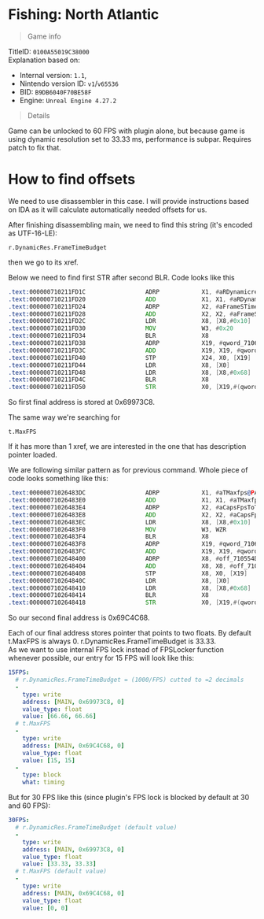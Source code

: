 # Fishing: North Atlantic

> Game info

TitleID: `0100A55019C38000`<br>
Explanation based on:
- Internal version: `1.1`, 
- Nintendo version ID: `v1`/`v65536`
- BID: `B9DB6040F70BE58F`
- Engine: `Unreal Engine 4.27.2`

> Details

Game can be unlocked to 60 FPS with plugin alone, but because game is using dynamic resolution set to 33.33 ms, performance is subpar. Requires patch to fix that.

# How to find offsets

We need to use disassembler in this case. I will provide instructions based on IDA as it will calculate automatically needed offsets for us.

After finishing disassembling main, we need to find this string (it's encoded as UTF-16-LE):
```
r.DynamicRes.FrameTimeBudget
```

then we go to its xref.

Below we need to find first STR after second BLR. Code looks like this
```asm
.text:000000710211FD1C                 ADRP            X1, #aRDynamicresFra@PAGE ; "r.DynamicRes.FrameTimeBudget"
.text:000000710211FD20                 ADD             X1, X1, #aRDynamicresFra@PAGEOFF ; "r.DynamicRes.FrameTimeBudget"
.text:000000710211FD24                 ADRP            X2, #aFrameSTimeBudg@PAGE ; "Frame's time budget in milliseconds."
.text:000000710211FD28                 ADD             X2, X2, #aFrameSTimeBudg@PAGEOFF ; "Frame's time budget in milliseconds."
.text:000000710211FD2C                 LDR             X8, [X8,#0x10]
.text:000000710211FD30                 MOV             W3, #0x20
.text:000000710211FD34                 BLR             X8
.text:000000710211FD38                 ADRP            X19, #qword_71069973B8@PAGE
.text:000000710211FD3C                 ADD             X19, X19, #qword_71069973B8@PAGEOFF
.text:000000710211FD40                 STP             X24, X0, [X19]
.text:000000710211FD44                 LDR             X8, [X0]
.text:000000710211FD48                 LDR             X8, [X8,#0x68]
.text:000000710211FD4C                 BLR             X8
.text:000000710211FD50                 STR             X0, [X19,#(qword_71069973C8 - 0x71069973B8)]
```

So first final address is stored at 0x69973C8.

The same way we're searching for 
```
t.MaxFPS
```
If it has more than 1 xref, we are interested in the one that has description pointer loaded.

We are following similar pattern as for previous command. Whole piece of code looks something like this:
```asm
.text:00000071026483DC                 ADRP            X1, #aTMaxfps@PAGE ; "t.MaxFPS"
.text:00000071026483E0                 ADD             X1, X1, #aTMaxfps@PAGEOFF ; "t.MaxFPS"
.text:00000071026483E4                 ADRP            X2, #aCapsFpsToTheGi@PAGE ; "Caps FPS to the given value.  Set to <="...
.text:00000071026483E8                 ADD             X2, X2, #aCapsFpsToTheGi@PAGEOFF ; "Caps FPS to the given value.  Set to <="...
.text:00000071026483EC                 LDR             X8, [X8,#0x10]
.text:00000071026483F0                 MOV             W3, WZR
.text:00000071026483F4                 BLR             X8
.text:00000071026483F8                 ADRP            X19, #qword_71069C4C58@PAGE
.text:00000071026483FC                 ADD             X19, X19, #qword_71069C4C58@PAGEOFF
.text:0000007102648400                 ADRP            X8, #off_710554D8B8@PAGE
.text:0000007102648404                 ADD             X8, X8, #off_710554D8B8@PAGEOFF
.text:0000007102648408                 STP             X8, X0, [X19]
.text:000000710264840C                 LDR             X8, [X0]
.text:0000007102648410                 LDR             X8, [X8,#0x68]
.text:0000007102648414                 BLR             X8
.text:0000007102648418                 STR             X0, [X19,#(qword_71069C4C68 - 0x71069C4C58)]
```
So our second final address is 0x69C4C68.

Each of our final address stores pointer that points to two floats. By default t.MaxFPS is always 0. r.DynamicRes.FrameTimeBudget is 33.33.<br>
As we want to use internal FPS lock instead of FPSLocker function whenever possible, our entry for 15 FPS will look like this:
```yaml
15FPS:
  # r.DynamicRes.FrameTimeBudget = (1000/FPS) cutted to =2 decimals
  -
    type: write
    address: [MAIN, 0x69973C8, 0]
    value_type: float
    value: [66.66, 66.66]
  # t.MaxFPS
  -
    type: write
    address: [MAIN, 0x69C4C68, 0]
    value_type: float
    value: [15, 15]
  -
    type: block
    what: timing

```
But for 30 FPS like this (since plugin's FPS lock is blocked by default at 30 and 60 FPS):
```yaml
30FPS:
  # r.DynamicRes.FrameTimeBudget (default value)
  -
    type: write
    address: [MAIN, 0x69973C8, 0]
    value_type: float
    value: [33.33, 33.33]
  # t.MaxFPS (default value)
  -
    type: write
    address: [MAIN, 0x69C4C68, 0]
    value_type: float
    value: [0, 0]

```